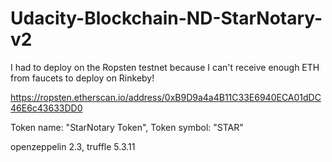 # Udacity-Blockchain-ND-StarNotary-v2

I had to deploy on the Ropsten testnet because I can't receive enough ETH from faucets to deploy on Rinkeby!

https://ropsten.etherscan.io/address/0xB9D9a4a4B11C33E6940ECA01dDC46E6c43633DD0

Token name: "StarNotary Token",
Token symbol: "STAR"

openzeppelin 2.3,
truffle 5.3.11
